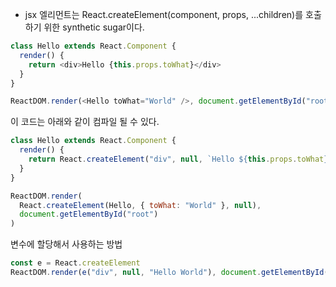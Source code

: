 - jsx 엘리먼트는 React.createElement(component, props, ...children)를 호출하기 위한 synthetic sugar이다.

```javascript
class Hello extends React.Component {
  render() {
    return <div>Hello {this.props.toWhat}</div>
  }
}

ReactDOM.render(<Hello toWhat="World" />, document.getElementById("root"))
```

이 코드는 아래와 같이 컴파일 될 수 있다.

```javascript
class Hello extends React.Component {
  render() {
    return React.createElement("div", null, `Hello ${this.props.toWhat}`)
  }
}

ReactDOM.render(
  React.createElement(Hello, { toWhat: "World" }, null),
  document.getElementById("root")
)
```

변수에 할당해서 사용하는 방법

```javascript
const e = React.createElement
ReactDOM.render(e("div", null, "Hello World"), document.getElementById("root"))
```
